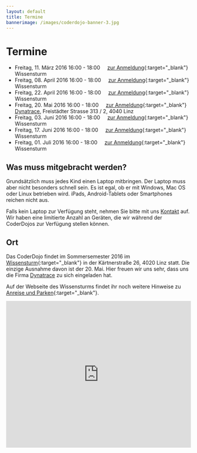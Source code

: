 ```yaml
---
layout: default
title: Termine
bannerimage: /images/coderdojo-banner-3.jpg
---
```


# Termine

* Freitag, 11. März 2016 16:00 - 18:00&nbsp;&nbsp;&nbsp;&nbsp;&nbsp;[zur Anmeldung](https://www.eventbrite.de/e/coderdojo-linz-wissensturm-tickets-19222591288){:target="_blank"}
<br />Wissensturm
* Freitag, 08. April 2016 16:00 - 18:00&nbsp;&nbsp;&nbsp;&nbsp;&nbsp;[zur Anmeldung](https://www.eventbrite.de/e/coderdojo-linz-wissensturm-tickets-19903127791){:target="_blank"}
<br />Wissensturm
* Freitag, 22. April 2016 16:00 - 18:00&nbsp;&nbsp;&nbsp;&nbsp;&nbsp;[zur Anmeldung](https://www.eventbrite.de/e/coderdojo-linz-wissensturm-tickets-19903128794){:target="_blank"}
<br />Wissensturm
* Freitag, 20. Mai 2016 16:00 - 18:00&nbsp;&nbsp;&nbsp;&nbsp;&nbsp;[zur Anmeldung](https://www.eventbrite.de/e/coderdojo-linz-wissensturm-tickets-19903129797){:target="_blank"}
<br /><a href="http://www.dynatrace.com/de/" target="_blank">Dynatrace</a>, Freistädter Strasse 313 / 2, 4040 Linz
* Freitag, 03. Juni 2016 16:00 - 18:00&nbsp;&nbsp;&nbsp;&nbsp;&nbsp;[zur Anmeldung](https://www.eventbrite.de/e/coderdojo-linz-wissensturm-tickets-19903130800){:target="_blank"}
<br />Wissensturm
* Freitag, 17. Juni 2016 16:00 - 18:00&nbsp;&nbsp;&nbsp;&nbsp;&nbsp;[zur Anmeldung](https://www.eventbrite.de/e/coderdojo-linz-wissensturm-tickets-19903131803){:target="_blank"}
<br />Wissensturm
* Freitag, 01. Juli 2016 16:00 - 18:00&nbsp;&nbsp;&nbsp;&nbsp;&nbsp;[zur Anmeldung](https://www.eventbrite.de/e/coderdojo-linz-wissensturm-tickets-19903132806){:target="_blank"}
<br />Wissensturm

## Was muss mitgebracht werden?

Grundsätzlich muss jedes Kind einen Laptop mitbringen. Der Laptop muss aber nicht besonders schnell sein. Es ist egal, ob er mit Windows, Mac OS oder Linux betrieben wird. iPads, Android-Tablets oder Smartphones reichen nicht aus.

Falls kein Laptop zur Verfügung steht, nehmen Sie bitte mit uns [Kontakt](http://coderdojo-linz.github.io/kontakt.html) auf. Wir haben eine limitierte Anzahl an Geräten, die wir während der CoderDojos zur Verfügung stellen können.

## Ort

Das CoderDojo findet im Sommersemester 2016 im [Wissensturm](http://www.linz.at/wissensturm/){:target="_blank"} in der Kärtnerstraße 26, 4020 Linz statt. 
Die einzige Ausnahme davon ist der 20. Mai. Hier freuen wir uns sehr, dass uns die Firma <a href="http://www.dynatrace.com/de/" target="_blank">Dynatrace</a> zu sich eingeladen hat.

Auf der Webseite des Wissensturms findet ihr noch weitere Hinweise zu [Anreise und Parken](http://www.linz.at/wissensturm/anreise.asp){:target="_blank"}.

<iframe frameborder="0" style="border: 0; width: 100%; height: 400px;" src="https://www.google.com/maps/embed/v1/place?q=Wissensturm%20Volkshochschule%20Linz%20Stadtbibliothek%2C%20K%C3%A4rntnerstra%C3%9Fe%2C%20Linz%2C%20Austria&key=AIzaSyAAgaQBWJByXn9NNkGVGGRFRxGXUWXxBXE" allowfullscreen></iframe> 
